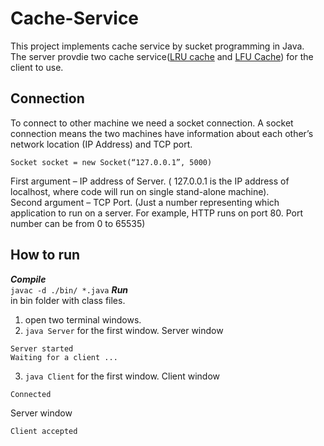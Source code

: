 # Cache-Service
This project implements cache service by sucket programming in Java.  
The server provdie two cache service([LRU cache](https://en.wikipedia.org/wiki/Cache_replacement_policies#Least_recently_used_(LRU)) and [LFU Cache](https://en.wikipedia.org/wiki/Cache_replacement_policies#Least-frequently_used_(LFU)))
for the client to use.  
## Connection
To connect to other machine we need a socket connection. A socket connection means the two machines have information about each other’s network location (IP Address) and TCP port.  

`Socket socket = new Socket(“127.0.0.1”, 5000)`

First argument – IP address of Server. ( 127.0.0.1  is the IP address of localhost, where code will run on single stand-alone machine).  
Second argument – TCP Port. (Just a number representing which application to run on a server. For example, HTTP runs on port 80. Port number can be from 0 to 65535)

## How to run
***Compile***  
`javac -d ./bin/ *.java`
***Run***  
in bin folder with class files.
1. open two terminal windows.
2. `java Server` for the first window.
Server window  
```
Server started
Waiting for a client ...
```
3. `java Client` for the first window.
Client window  
```
Connected
```
Server window
```
Client accepted
```
